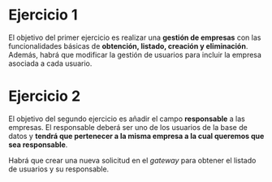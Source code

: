 ﻿# Ejercicio 1
El objetivo del primer ejercicio es realizar una **gestión de empresas** con las funcionalidades básicas 
de **obtención, listado, creación y eliminación**. Además, habrá que modificar la gestión de usuarios 
para incluir la empresa asociada a cada usuario.

# Ejercicio 2
El objetivo del segundo ejercicio es añadir el campo **responsable** a las empresas. El responsable 
deberá ser uno de los usuarios de la base de datos y **tendrá que pertenecer a la misma empresa a la 
cual queremos que sea responsable**.

Habrá que crear una nueva solicitud en el *gateway* para obtener el listado de usuarios y su responsable.